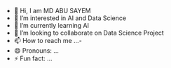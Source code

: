- 👋 Hi, I am MD ABU SAYEM
- 👀 I’m interested in AI and Data Science
- 🌱 I’m currently learning AI
- 💞️ I’m looking to collaborate on Data Science Project
- 📫 How to reach me ...-
- 😄 Pronouns: ...
- ⚡ Fun fact: ...

<!---
ASAbuSayem/ASAbuSayem is a ✨ special ✨ repository because its `README.md` (this file) appears on your GitHub profile.
You can click the Preview link to take a look at your changes.
--->
